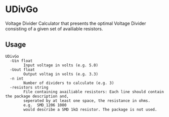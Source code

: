 # UDivGo
Voltage Divider Calculator that presents the optimal Voltage Divider consisting of a given set of availiable resistors.
## Usage
```
UDivGo
  -Uin float
        Input voltage in volts (e.g. 5.0)
  -Uout float
        Output voltag in volts (e.g. 3.3)
  -n int
        Number of dividers to calculate (e.g. 3)
  -resistors string
        File containing availiable resistors: Each line should contain the package description and,
        seperated by at least one space, the resistance in ohms.
        e.g.  SMD_1206 1000
        would describe a SMD 1kΩ resistor. The package is not used.
```
